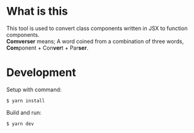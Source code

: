 # What is this

This tool is used to convert class components written in JSX to function components.  
**Comverser** means; A word coined from a combination of three words, **Com**ponent + Con**ver**t + Par**ser**.

# Development

Setup with command:

```bash
$ yarn install
```

Build and run:

```bash
$ yarn dev
```